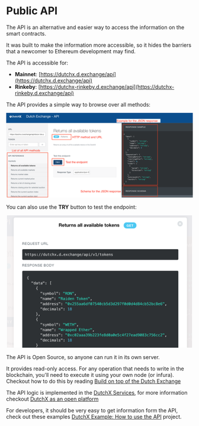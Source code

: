 # Public API
The API is an alternative and easier way to access the information on
the smart contracts.

It was built to make the information more accessible, so it hides the barriers
that a newcomer to Ethereum development may find.

The API is accessible for:
  * **Mainnet**: [https://dutchx.d.exchange/api](https://dutchx.d.exchange/api)
  * **Rinkeby**: [https://dutchx-rinkeby.d.exchange/api](https://dutchx-rinkeby.d.exchange/api)

The API provides a simple way to browse over all methods:

![API docs](_static/api-docs.png)

You can also use the **TRY** button to test the endpoint:

<p align="center">
  <img src="_static/api-docs-try-functionality.png" width="500px" alt="Try endpoint" />
</p>

The API is Open Source, so anyone can run it in its own server.

It provides read-only access. For any operation that needs to write in the
blockchain, you'll need to execute it using your own node (or infura). Checkout
how to do this by reading [Build on top of the Dutch Exchange](./build-on-top-of-dutchx.html)

The API logic is implemented in the [DutchX Services](https://github.com/gnosis/dx-services),
for more information checkout [DutchX as an open platform](./dutchx-as-an-open-platform.html)

For developers, it should be very easy to get information form the API, check
out these examples
[DutchX Example: How to use the API](https://github.com/gnosis/dx-examples-api)
project.
